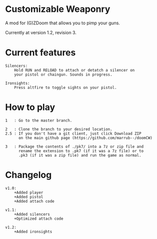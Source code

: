 Customizable Weaponry
======

A mod for (G)ZDoom that allows you to pimp your guns.

Currently at version 1.2, revision 3.

Current features
===

	Silencers:
		Hold RUN and RELOAD to attach or detatch a silencer on
		your pistol or chaingun. Sounds in progress.
	
	Ironsights:
		Press altfire to toggle sights on your pistol.

How to play
===

	1	: Go to the master branch.

	2	: Clone the branch to your desired location.
	2.5	: If you don't have a git client, just click Download ZIP
		  on the main github page (https://github.com/marrub--/doomCW)

	3	: Package the contents of ./pk7/ into a 7z or zip file and
		  rename the extension to .pk7 (if it was a 7z file) or to
		  .pk3 (if it was a zip file) and run the game as normal.

Changelog
===

	v1.0:
		+Added player
		+Added pistol
		+Added attach code
	
	v1.1:
		+Added silencers
		+Optimized attach code
	
	v1.2:
		+Added ironsights